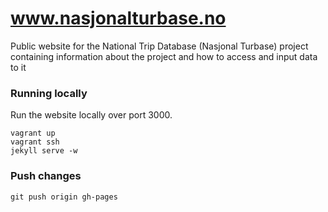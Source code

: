 www.nasjonalturbase.no
======================

Public website for the National Trip Database (Nasjonal Turbase) project containing information about the project and how to access and input data to it

### Running locally

Run the website locally over port 3000.

```shell
vagrant up
vagrant ssh
jekyll serve -w
```

### Push changes

```shell
git push origin gh-pages
```

